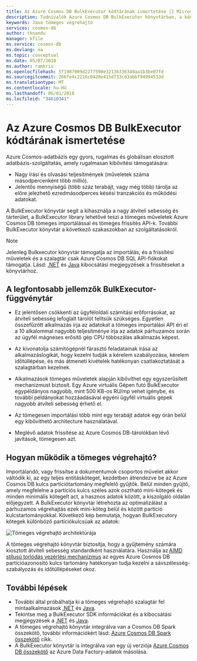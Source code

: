 ```yaml
---
title: Az Azure Cosmos DB BulkExecutor kódtárának ismertetése |} Microsoft Docs
description: Tudnivalók Azure Cosmos DB BulkExecutor könyvtárban, a könyvtárban, és az architektúra használatának előnyeit.
keywords: Java tömeges végrehajtó
services: cosmos-db
author: tknandu
manager: kfile
ms.service: cosmos-db
ms.devlang: na
ms.topic: conceptual
ms.date: 05/07/2018
ms.author: ramkris
ms.openlocfilehash: 5f1987009d2277590e32136336340aa1b3be07fd
ms.sourcegitcommit: 266fe4c2216c0420e415d733cd3abbf94994533d
ms.translationtype: MT
ms.contentlocale: hu-HU
ms.lasthandoff: 06/01/2018
ms.locfileid: "34610341"
---
```

# <a name="azure-cosmos-db-bulkexecutor-library-overview"></a>Az Azure Cosmos DB BulkExecutor kódtárának ismertetése
 
Azure Cosmos-adatbázis egy gyors, rugalmas és globálisan elosztott adatbázis-szolgáltatás, amely rugalmasan kibővítési támogatására: 

* Nagy írási és olvasási teljesítmények (műveletek száma másodpercenként több millió).  
* Jelentős mennyiségű (több száz terabájt, vagy még több) tárolja az előre jelezhető ezredmásodperces késési tranzakciós és működési adatokat.  

A BulkExecutor könyvtár segít a kihasználja a nagy átviteli sebesség és tárterület, a BulkExecutor library lehetővé teszi a tömeges műveletek Azure Cosmos DB tömeges importálással és tömeges frissítés API-k. További BulkExecutor könyvtár a következő szakaszokban az szolgáltatásokról. 

> [!NOTE] 
> Jelenleg Bulkxecutor könyvtár támogatja az importálás, és a frissítési műveletek és a szalagtár csak Azure Cosmos DB SQL API-fiókokat támogatja. Lásd: [.NET](sql-api-sdk-bulk-executor-dot-net.md) és [Java](sql-api-sdk-bulk-executor-java.md) kibocsátási megjegyzések a frissítéseket a könyvtárhoz.
 
## <a name="key-features-of-the-bulkexecutor-library"></a>A legfontosabb jellemzők BulkExecutor-függvénytár  
 
* Ez jelentősen csökkenti az ügyféloldali számítási erőforrásokat, az átviteli sebesség lefoglalt tárolót telítsük szükséges. Egyetlen összefűzött alkalmazás írja az adatokat a tömeges importálási API éri el a 10 alkalommal nagyobb teljesítménye írja az adatok párhuzamos során az ügyfél mágneses erősítő gép CPU többszálas alkalmazás képest.  

* Az kivonatolja számítógépnél fárasztó feladatainak írása az alkalmazáslogikát, hogy kezelni tudják a kérelem szabályozása, kérelem időtúllépése, és más átmeneti kivételek hatékonyan csatlakoztatását a szalagtárban kezelnek.  

* Alkalmazások tömeges műveletek alapján kibővíthet egy egyszerűsített mechanizmust biztosít. Egy Azure virtuális Gépen futó BulkExecutor egypéldányos nagyobb, mint 500 KB-os RU/mp vehet igénybe, és további példányokat hozzáadásával egyéni ügyfél virtuális gépek nagyobb átviteli sebesség érhető el.  
 
* Az tömegesen importálási több mint egy terabájt adatok egy órán belül egy kibővíthető architecture használatával.  

* Meglévő adatok frissítése az Azure Cosmos DB-tárolókban lévő javítások, tömegesen azt. 
 
## <a name="how-does-the-bulk-executor-operate"></a>Hogyan működik a tömeges végrehajtó? 

Importálandó, vagy frissítse a dokumentumok csoportos művelet akkor váltódik ki, az egy teljes entitásköteget, kezdetben átrendezve be az Azure Cosmos DB kulcs partíciótartomány megfelelő gyűjtők. Belül minden gyűjtő, amely megfelelne a partíciós kulcs széles azok osztható mini-kötegek és minden minimális kötegelt act, a hasznos adatok között, a kiszolgáló oldalán előjegyzett. A BulkExecutor könyvtár létrehozta az optimalizálást a párhuzamos végrehajtás ezek mini-köteg belül és között partíció kulcstartományokkal. Következő kép bemutatja, hogyan BulkExecutory kötegek különböző partíciókulcsúak az adatok:  

![Tömeges végrehajtó architektúrája](./media/bulk-executor-overview/bulk-executor-architecture.png)

A tömeges végrehajtó könyvtár biztosítja, hogy a gyűjtemény számára kiosztott átviteli sebesség standardként használatára. Használja az [AIMD stílusú torlódás vezérlési mechanizmus](https://tools.ietf.org/html/rfc5681) az egyes Azure Cosmos DB partícióazonosító kulcs tartomány hatékonyan tudja kezelni a sávszélesség-szabályozás és időtúllépéseket okoz. 

## <a name="next-steps"></a>További lépések 
  
* További által próbálhatja ki a tömeges végrehajtó szalagtár fel mintaalkalmazások [.NET](bulk-executor-dot-net.md) és [Java](bulk-executor-java.md).  
* Tekintse meg a BulkExecutor SDK információkat és a kibocsátási megjegyzések a [.NET](sql-api-sdk-bulk-executor-dot-net.md) és [Java](sql-api-sdk-bulk-executor-java.md).
* A tömeges végrehajtó könyvtár integrálva van a Cosmos DB Spark összekötő, további információkért lásd: [Azure Cosmos DB Spark összekötő](spark-connector.md) cikk.  
* A BulkExecutor könyvtár is integrálva van egy új verziója [Azure Cosmos DB összekötő](https://aka.ms/bulkexecutor-adf-v2) az Azure Data Factory-adatok másolása.
